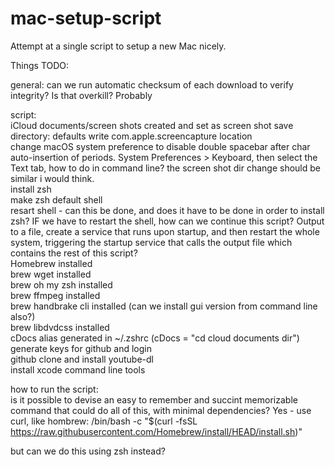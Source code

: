 # mac-setup-script
Attempt at a single script to setup a new Mac nicely. 

Things TODO:

general:
can we run automatic checksum of each download to verify integrity? Is that overkill? Probably

script:  
iCloud documents/screen shots created and set as screen shot save directory: defaults write com.apple.screencapture location  
change macOS system preference to disable double spacebar after char auto-insertion of periods. System Preferences > Keyboard, then select the Text tab, how to do in command line? the screen shot dir change should be similar i would think.  
install zsh   
make zsh default shell  
resart shell - can this be done, and does it have to be done in order to install zsh? IF we have to restart the shell, how can we continue this script? Output to a file, create a service that runs upon startup, and then restart the whole system, triggering the startup service that calls the output file which contains the rest of this script?  
Homebrew installed  
brew wget installed  
brew oh my zsh installed  
brew ffmpeg installed  
brew handbrake cli installed (can we install gui version from command line also?)  
brew libdvdcss installed  
cDocs alias generated in ~/.zshrc (cDocs = "cd cloud documents dir")  
generate keys for github and login  
github clone and install youtube-dl  
install xcode command line tools  


how to run the script:  
is it possible to devise an easy to remember and succint memorizable command that could do all of this, with minimal dependencies? 
Yes - use curl, like hombrew: /bin/bash -c "$(curl -fsSL https://raw.githubusercontent.com/Homebrew/install/HEAD/install.sh)"  

but can we do this using zsh instead?  
